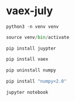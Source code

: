 # vaex-july

```python
python3 -n venv venv

source venv/bin/activate
  
pip install juypter
  
pip install vaex
  
pip uninstall numpy
  
pip install "numpy<2.0"
  
jupyter notebook
```


